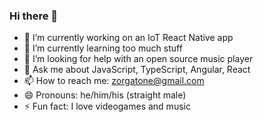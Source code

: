 ### Hi there 👋

- 🔭 I’m currently working on an IoT React Native app
- 🌱 I’m currently learning too much stuff
- 🤔 I’m looking for help with an open source music player
- 💬 Ask me about JavaScript, TypeScript, Angular, React
- 📫 How to reach me: zorgatone@gmail.com
- 😄 Pronouns: he/him/his (straight male)
- ⚡ Fun fact: I love videogames and music
